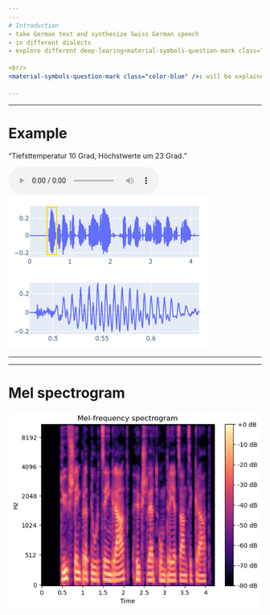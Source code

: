 ```yaml
---
---
# Introduction
- take German text and synthesize Swiss German speech
- in different dialects
- explore different deep-learing<material-symbols-question-mark class="color-blue" /> methods

<br/>
<material-symbols-question-mark class="color-blue" />: will be explained later

---
```

---
# Example
<q>Tiefsttemperatur 10 Grad, Höchstwerte um 23 Grad.</q>

<div class="mx-auto my-10">
    <audio
        controls
        src="audios/gt_SwissDial-1830.wav">
    </audio>
</div>

<div class="flex gap-2 mx-auto" v-click>
  <img src="/imgs/wav.png"/>
  <img src="/imgs/wav_zommed_in.png"/>
</div>

---
---
# Mel spectrogram <material-symbols-question-mark class="color-blue" />
<img src="/imgs/mel-spec.png" class="h-80"/>
